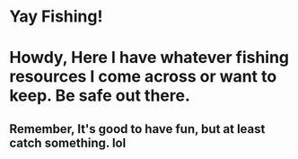 # Yay Fishing!
# Howdy, Here I have whatever fishing resources I come across or want to keep. Be safe out there. 
## Remember, It's good to have fun, but at least catch something. lol